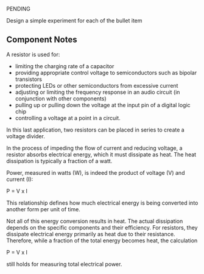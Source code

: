 PENDING

Design a simple experiment for each of the bullet item

## Component Notes

A resistor is used for: 

- limiting the charging rate of a capacitor
- providing appropriate control voltage to semiconductors such as bipolar transistors
- protecting LEDs or other semiconductors from excessive current
- adjusting or limiting the frequency response in an audio circuit (in conjunction with other components) 
- pulling up or pulling down the voltage at the input pin of a digital logic chip
- controlling a voltage at a point in a circuit. 

In this last application, two resistors can be placed in series to create a voltage divider.

In the process of impeding the flow of current and reducing voltage, a resistor absorbs electrical energy, which it must dissipate as heat. The heat dissipation is typically a fraction of a watt.

Power, measured in watts (W), is indeed the product of voltage (V) and current (I):

P = V x I

This relationship defines how much electrical energy is being converted into another form per unit of time.

Not all of this energy conversion results in heat. The actual dissipation depends on the specific components and their efficiency. For resistors, they dissipate electrical energy primarily as heat due to their resistance. Therefore, while a fraction of the total energy becomes heat, the calculation

P = V x I

 still holds for measuring total electrical power.
